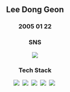 <h2 align="center"> Lee Dong Geon </h2>
<h3 align="center"> 2005 01 22 </h3>
        <p align="center">
        <h3 align="center">SNS</h2>
        </p>
        <p align="center">
        <a href="https://www.instagram.com/lee_d_g2222/" target="_blank"><img src="https://img.shields.io/badge/Instagram-E4405F?style=for-the-badge&logo=instagram&logoColor=white"/></a>
        </p>
        <p align="center">
        <h3 align="center">Tech Stack</h2>
        </p>
        <p align="center">
        <img src="https://img.shields.io/badge/Kotlin-0095D5?style=flat-square&logo=Kotlin&logoColor=white"/></a>&nbsp 
        <img src="https://img.shields.io/badge/Python-3776AB?style=flat-square&logo=Python&logoColor=white"/></a>&nbsp 
        <img src="https://img.shields.io/badge/Android-3DDC84?style=flat-square&logo=Android&logoColor=white"/></a>&nbsp 
        <img src="https://img.shields.io/badge/C++-00599C?style=flat-square&logo=C++&logoColor=white"/></a>&nbsp 
        <img src=https://img.shields.io/badge/FastAPI-005571?style=flat-square&logo=fastapi/></a>&nbsp 
    </p>
